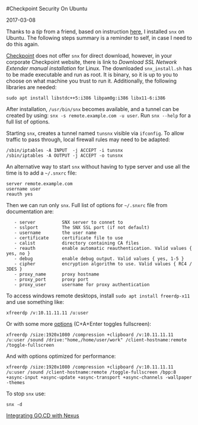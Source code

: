 #Checkpoint Security On Ubuntu

2017-03-08

<!--- tags: linux -->

Thanks to a *tip* from a friend, based on instruction [here](http://kenfallon.com/checkpoint-snx-install-instructions-for-major-linux-distributions/), I installed `snx` on Ubuntu. The following steps summary is a reminder to self, in case I need to do this again.

[Checkpoint](https://www.checkpoint.com/) does not offer `snx` for direct download, however, in your corporate Checkpoint website, there is link to *Download SSL Network Extender manual installation* for Linux. The downloaded `snx_install.sh` has to be made executable and run as root. It is binary, so it is up to you to choose on what machine you trust to run it. Additionally, the following libraries are needed:

```
sudo apt install libstdc++5:i386 libpam0g:i386 libx11-6:i386
```

After installation, `/usr/bin/snx` becomes available, and a tunnel can be created by using: `snx -s remote.example.com -u user`. Run `snx --help` for a full list of options.

Starting `snx`, creates a tunnel named `tunsnx` visible via `ifconfig`. To allow traffic to pass through, local firewall rules may need to be adapted:

```
/sbin/iptables -A INPUT  -j ACCEPT -i tunsnx
/sbin/iptables -A OUTPUT -j ACCEPT -o tunsnx
```

An alternative way to start `snx` without having to type server and use all the time is to add a `~/.snxrc` file:

```
server remote.example.com
username user
reauth yes
```

Then we can run only `snx`. Full list of options for `~/.snxrc` file from documentation are:

```
   - server          SNX server to connet to
   - sslport         The SNX SSL port (if not default)
   - username        the user name
   - certificate     certificate file to use
   - calist          directory containing CA files
   - reauth          enable automatic reauthentication. Valid values { yes, no }
   - debug           enable debug output. Valid values { yes, 1-5 }
   - cipher          encryption algorithm to use. Valid values { RC4 / 3DES }
   - proxy_name      proxy hostname 
   - proxy_port      proxy port
   - proxy_user      username for proxy authentication
```

To access windows remote desktops, install `sudo apt install freerdp-x11` and use something like:

```
xfreerdp /v:10.11.11.11 /u:user
```

Or with some more [options](http://manpages.ubuntu.com/manpages/yakkety/man1/xfreerdp.1.html) (C+A+Enter toggles fullscreen):

```
xfreerdp /size:1920x1080 /compression +clipboard /v:10.11.11.11 /u:user /sound /drive:"home,/home/user/work" /client-hostname:remote /toggle-fullscreen
```

And with options optimized for performance:

```
xfreerdp /size:1920x1080 /compression +clipboard /v:10.11.11.11 /u:user /sound /client-hostname:remote /toggle-fullscreen /bpp:8 +async-input +async-update +async-transport +async-channels -wallpaper -themes
```

To stop `snx` use:

```
snx -d
```

<ins class='nfooter'><a rel='next' id='fnext' href='#blog/2017/2017-02-21-Integrating-GO.CD-with-Nexus.md'>Integrating GO.CD with Nexus</a></ins>
